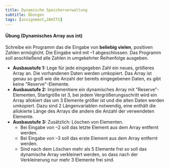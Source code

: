 ```yaml
---
title: Dynamische Speicherverwaltung
subtitle: Übungen
tags: [assignment,2AHITS]
---
```


#### Übung (Dynamisches Array aus int)

Schreibe ein Programm das die Eingabe von **beliebig vielen**, positiven Zahlen ermöglicht.
Die Eingabe wird mit –1 abgeschlossen. Das Programm soll anschließend alle Zahlen in umgekehrter Reihenfolge ausgeben.

- **Ausbaustufe 1:** Lege für jede eingegeben Zahl ein neues, größeres Array an. Die vorhandenen Daten werden umkopiert. Das Array ist genau so groß wie die Anzahl der bereits eingegebenen Daten, es gibt keine "Reserve"-Elemente.
- **Ausbaustufe 2:** Implementiere ein dynamisches Array mit "Reserve"-Elementen, Startgröße ist 3, bei jedem Vergrößerungsschritt wird ein Array allokiert das um 3 Elemente größer ist und die alten Daten werden umkopiert. Dazu sind 2 Längenvariablen notwendig, eine enthält die allokierte Länge des Arrays die andere die Anzahl der verwendeten Elemente.
- **Ausbaustufe 3:** Zusätzlich: Löschen von Elementen.
  - Bei Eingabe von –2 soll das letzte Element aus dem Array entfernt werden.
  - Bei Eingabe von –3 soll das erste Element aus dem Array entfernt werden.
  - Sind nach dem Löschen mehr als 5 Elemente frei so soll das dynamische Array verkleinert werden, so dass nach der Verkleinerung nur mehr 3 Elemente frei sind.